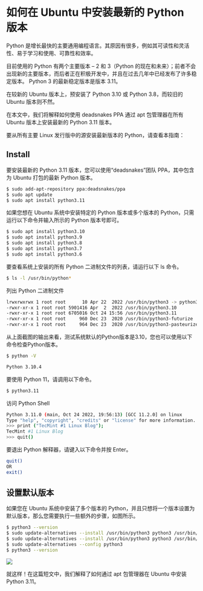 # 如何在 Ubuntu 中安装最新的 Python 版本

Python 是增长最快的主要通用编程语言。其原因有很多，例如其可读性和灵活性、易于学习和使用、可靠性和效率。

目前使用的 Python 有两个主要版本 – 2 和 3（Python 的现在和未来）；前者不会出现新的主要版本，而后者正在积极开发中，并且在过去几年中已经发布了许多稳定版本。 Python 3 的最新稳定版本是版本 3.11。

在较新的 Ubuntu 版本上，预安装了 Python 3.10 或 Python 3.8，而较旧的 Ubuntu 版本则不然。

在本文中，我们将解释如何使用 deadsnakes PPA 通过 apt 包管理器在所有 Ubuntu 版本上安装最新的 Python 3.11 版本。

要从所有主要 Linux 发行版中的源安装最新版本的 Python，请查看本指南：



## Install

要安装最新的 Python 3.11 版本，您可以使用“deadsnakes”团队 PPA，其中包含为 Ubuntu 打包的最新 Python 版本。

```sh
$ sudo add-apt-repository ppa:deadsnakes/ppa
$ sudo apt update
$ sudo apt install python3.11
```

如果您想在 Ubuntu 系统中安装特定的 Python 版本或多个版本的 Python，只需运行以下命令并输入所示的 Python 版本号即可。

```sh
$ sudo apt install python3.10
$ sudo apt install python3.9
$ sudo apt install python3.8
$ sudo apt install python3.7
$ sudo apt install python3.6
```

要查看系统上安装的所有 Python 二进制文件的列表，请运行以下 ls 命令。

```sh
$ ls -l /usr/bin/python*
```

列出 Python 二进制文件

```sh
lrwxrwxrwx 1 root root      10 Apr 22  2022 /usr/bin/python3 -> python3.10
-rwxr-xr-x 1 root root 5901416 Apr  2  2022 /usr/bin/python3.10
-rwxr-xr-x 1 root root 6705016 Oct 24 15:56 /usr/bin/python3.11
-rwxr-xr-x 1 root root     960 Dec 23  2020 /usr/bin/python3-futurize
-rwxr-xr-x 1 root root     964 Dec 23  2020 /usr/bin/python3-pasteurize
```

从上面截图的输出来看，测试系统默认的Python版本是3.10，您也可以使用以下命令检查Python版本。

```sh
$ python -V

Python 3.10.4
```

要使用 Python 11，请调用以下命令。

```sh
$ python3.11
```

访问 Python Shell

```sh
Python 3.11.0 (main, Oct 24 2022, 19:56:13) [GCC 11.2.0] on linux
Type "help", "copyright", "credits" or "license" for more information.
>>> print ("TecMint #1 Linux Blog");
TecMint #1 Linux Blog
>>> quit()
```

要退出 Python 解释器，请键入以下命令并按 Enter。

```sh
quit()
OR
exit()
```



## 设置默认版本

如果您在 Ubuntu 系统中安装了多个版本的 Python，并且只想将一个版本设置为默认版本，那么您需要执行一些额外的步骤，如图所示。

```sh
$ python3 --version
$ sudo update-alternatives --install /usr/bin/python3 python3 /usr/bin/python3.10 1
$ sudo update-alternatives --install /usr/bin/python3 python3 /usr/bin/python3.11 2
$ sudo update-alternatives --config python3
$ python3 --version
```

![](https://s2.loli.net/2023/08/16/4OxcFjytbDfGkNr.png)



就这样！在这篇短文中，我们解释了如何通过 apt 包管理器在 Ubuntu 中安装 Python 3.11。
